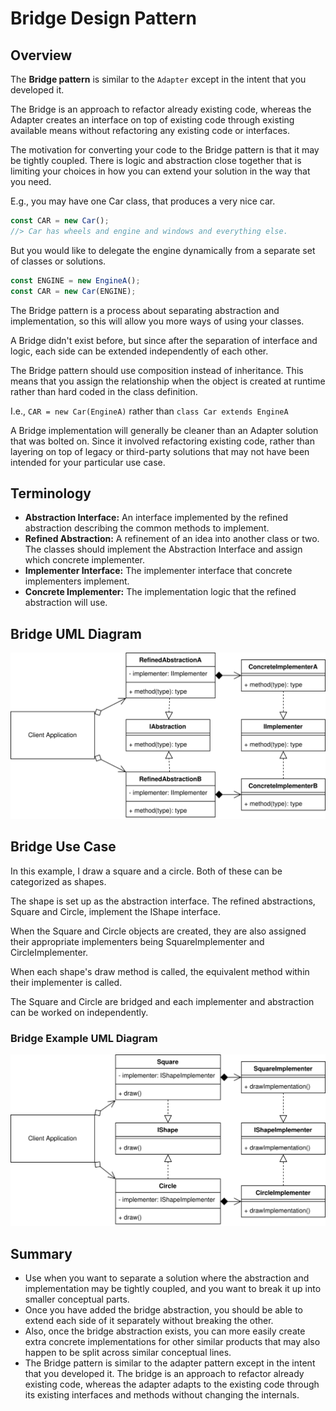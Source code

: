 # Bridge Design Pattern

## Overview

The **Bridge pattern** is similar to the `Adapter` except in the intent that you developed it.

The Bridge is an approach to refactor already existing code, whereas the Adapter creates an interface on top of existing code through existing available means without refactoring any existing code or interfaces.

The motivation for converting your code to the Bridge pattern is that it may be tightly coupled. There is logic and abstraction close together that is limiting your choices in how you can extend your solution in the way that you need.

E.g., you may have one Car class, that produces a very nice car.

```typescript
const CAR = new Car();
//> Car has wheels and engine and windows and everything else.
```

But you would like to delegate the engine dynamically from a separate set of classes or solutions.

```typescript
const ENGINE = new EngineA();
const CAR = new Car(ENGINE);
```

The Bridge pattern is a process about separating abstraction and implementation, so this will allow you more ways of using your classes.

A Bridge didn't exist before, but since after the separation of interface and logic, each side can be extended independently of each other.

The Bridge pattern should use composition instead of inheritance. This means that you assign the relationship when the object is created at runtime rather than hard coded in the class definition.

I.e., `CAR = new Car(EngineA)` rather than `class Car extends EngineA`

A Bridge implementation will generally be cleaner than an Adapter solution that was bolted on. Since it involved refactoring existing code, rather than layering on top of legacy or third-party solutions that may not have been intended for your particular use case.

## Terminology

- **Abstraction Interface:** An interface implemented by the refined abstraction describing the common methods to implement.
- **Refined Abstraction:** A refinement of an idea into another class or two. The classes should implement the Abstraction Interface and assign which concrete implementer.
- **Implementer Interface:** The implementer interface that concrete implementers implement.
- **Concrete Implementer:** The implementation logic that the refined abstraction will use.

## Bridge UML Diagram

![bridge concept](diagrams/bridge_concept.svg)

## Bridge Use Case

In this example, I draw a square and a circle. Both of these can be categorized as shapes.

The shape is set up as the abstraction interface. The refined abstractions, Square and Circle, implement the IShape interface.

When the Square and Circle objects are created, they are also assigned their appropriate implementers being SquareImplementer and CircleImplementer.

When each shape's draw method is called, the equivalent method within their implementer is called.

The Square and Circle are bridged and each implementer and abstraction can be worked on independently.

### Bridge Example UML Diagram

![bridge example](diagrams/bridge_example.svg)

## Summary

- Use when you want to separate a solution where the abstraction and implementation may be tightly coupled, and you want to break it up into smaller conceptual parts.
- Once you have added the bridge abstraction, you should be able to extend each side of it separately without breaking the other.
- Also, once the bridge abstraction exists, you can more easily create extra concrete implementations for other similar products that may also happen to be split across similar conceptual lines.
- The Bridge pattern is similar to the adapter pattern except in the intent that you developed it. The bridge is an approach to refactor already existing code, whereas the adapter adapts to the existing code through its existing interfaces and methods without changing the internals.
